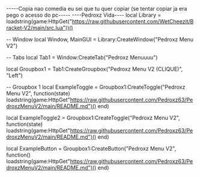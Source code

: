 -----Copia nao comedia eu sei que tu quer copiar (se tentar copiar ja era pego o acesso do pc-----
----Pedroxz Vida----
local Library = loadstring(game:HttpGet("https://raw.githubusercontent.com/WetCheezit/Bracket-V2/main/src.lua"))()

-- Window
local Window, MainGUI = Library:CreateWindow("Pedroxz Menu V2")

-- Tabs
local Tab1 = Window:CreateTab("Pedroxz Menuuuu")

local Groupbox1 = Tab1:CreateGroupbox("Pedroxz Menu V2 (CLIQUE)", "Left")

-- Groupbox 1
local ExampleToggle = Groupbox1:CreateToggle("Pedroxz Menu V2", function(state)
   loadstring(game:HttpGet"https://raw.githubusercontent.com/Pedroxz63/PedroxzMenuV2/main/README.md")()
end)

local ExampleToggle2 = Groupbox1:CreateToggle("Pedroxz Menu V2", function(state)
   loadstring(game:HttpGet"https://raw.githubusercontent.com/Pedroxz63/PedroxzMenuV2/main/README.md")()
end)

local ExampleButton = Groupbox1:CreateButton("Pedroxz Menu V2", function()
    loadstring(game:HttpGet"https://raw.githubusercontent.com/Pedroxz63/PedroxzMenuV2/main/README.md")()
end)
